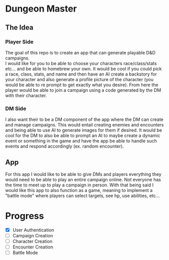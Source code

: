 # Dungeon Master

## The Idea
### Player Side
The goal of this repo is to create an app that can generate playable D&D campaigns.<br>
I would like for you to be able to choose your characters race/class/stats etc... and be able to homebrew your own.
It would be cool if you could pick a race, class, stats, and name and then have an AI create a backstory for your character
and also generate a profile picture of the character (you would be able to re prompt to get exactly what you desire).
From here the player would be able to join a campaign using a code generated by the DM with their character.

### DM Side
I also want their to be a DM component of the app where the DM can create and manage 
campaigns. This would entail creating enemies and encounters and being able to use AI to generate images for them if desired.
It would be cool for the DM to also be able to prompt an AI to maybe create a dynamic event or something in the game and have
the app be able to handle such events and respond accordingly (ex. random encounter).

## App
For this app I would like to be able to give DMs and players everything they would need to be able to play an entire campaign
online. Not everyone has the time to meet up to play a campaign in person. With that being said I would like this app to also
function as a game, meaning to implement a "battle mode" where players can select targets, see hp, use abilities, etc...

# Progress
- [X] User Authentication
- [ ] Campaign Creation
- [ ] Character Creation
- [ ] Encounter Creation
- [ ] Battle Mode
